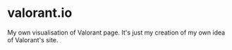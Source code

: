 # valorant.io
My own visualisation of Valorant page. It's just my creation of my own idea of Valorant's site. 
